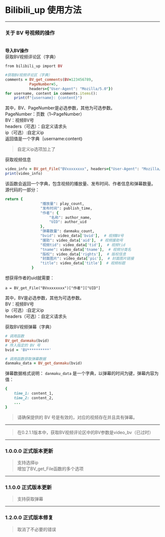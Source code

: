 # Bilibili_up 使用方法
****
### 关于 BV 号视频的操作<br><br>
**导入BV操作**<br>
获取BV视频评论区（字典）<br>
```ruby
from bilibili_up import BV
```
```ruby
#获取BV视频评论区（字典）
comments = BV_get_comments(BV=123456789, 
           PageNumber=5, 
           headers={"User-Agent": "Mozilla/5.0"})
for username, content in comments.items():
    print(f"{username}: {content}")
```
其中，BV、PageNumber是必选参数，其他为可选参数。<br>
PageNumber：页数（1~PageNumber）<br>
BV：视频BV号<br>
headers（可选）：自定义请求头<br>
ip（可选）:自定义ip<br>
返回值是一个字典｛username:content｝<br>
>自定义ip选项加上了<br>

获取视频信息<br>
```ruby
video_info = BV_get_File("BVxxxxxxxx", headers={"User-Agent": "Mozilla/5.0"})
print(video_info)
```
该函数会返回一个字典，包含视频的播放量、发布时间、作者信息和弹幕数量。<br>
源代码的一部分：
```ruby
return {
                "播放量": play_count,
                "发布时间": publish_time,
                "作者": {
                    "名称": author_name,
                    "UID": author_uid
                },
                "弹幕数量": danmaku_count,
                "bvid": video_data['bvid'],  # 视频BV号
                "援助": video_data['aid'],  # 视频援助号
                "视频tid": video_data['tid'],  # 视频tid
                "tname": video_data['tname'],  # 视频分类名
                "版权": video_data['rights'],  # 版权信息
                "封面图片": video_data['pic'],  # 封面图片链接
                "title": video_data['title']  # 视频标题
            }
```
想获得作者的uid就需要：
```
a = BV_get_File("BVxxxxxxxx")["作者"]["UID"]
```
其中，BV是必选参数，其他为可选参数。<br>
BV：视频BV号<br>
ip（可选）:自定义ip<br>
headers（可选）：自定义请求头<br>

获取BV视频弹幕（字典）<br>
```ruby
# 调用函数
BV_get_danmaku(bvid)
# 传入指定的 BV 号
bvid = 'BV**********'

# 调用函数获取弹幕数据
danmaku_data = BV_get_danmaku(bvid)
```
弹幕数据格式说明： `danmaku_data` 是一个字典，以弹幕的时间为键，弹幕内容为值：
```ruby
{
    time_1: content_1,
    time_2: content_2,
    ...
}
```
>请确保提供的 BV 号是有效的，对应的视频存在并且具有弹幕。
****
>在0.2.1.1版本中，获取BV视频评论区中的BV参数是video_bv（已过时）
****
### 1.0.0.0 正式版本更新

>支持选择ip<br>
>增加了BV_get_File函数的多个选项<br>
****
### 1.1.0.0 正式版本更新
>支持获取弹幕<br>
****
### 1.2.0.0 正式版本修复

>取消了不必要的错误<br>
